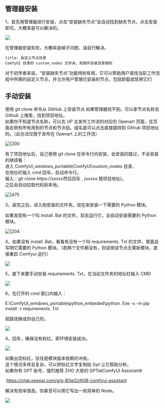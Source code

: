 ## 管理器安装

1，首先用管理器进行安装，点击“安装缺失节点”会自动找到缺失节点，点击安装即可。大概率是可以解决的。

![](https://qhdtc.oss-cn-chengdu.aliyuncs.com/obsidian/202404020941528.avif)

在管理器安装失败，大概率是梯子问题，请自行解决。

```ad-note
title: 自定义节点目录
ComfyUI 目录的 custom_nodes 文件夹，和插件安装目录相同
```

对于初学者来说，“安装缺失节点”功能特别有用，它可以帮助用户查找当前工作流程中所需的自定义节点，并允许用户管理已安装的节点，包括卸载或禁用它们

## 手动安装
使用 git clone 命令从 GitHub 上安装节点
如果管理器找不到。可以拿节点名称去 Github 上搜索，找到项目地址。  
如果你不知道节点名称，可以去 UP 主发布工作流的对应的 Openart 页面，在页面右侧有所有用到的节点和节点组。组名是可以点击直接跳转到 Github 项目地址的。（此办法仅限于发布在 Openart 上的工作流）

![|200](https://qhdtc.oss-cn-chengdu.aliyuncs.com/obsidian/202404020941161.avif)

有了项目地址后，自己使用 git clone 在命令行内安装，会安装的跳过，不会安装的继续看：  
进入 ComfyUI\_windows\_portable\\ComfyUI\\custom_nodes 目录，  
在地址栏输入 cmd 回车，启动命令行。  
输入：git clone https://xxxxx然后回车 , (xxxxx 既项目地址)。  
之后会自动拉取代码到本地。  

![|475](https://qhdtc.oss-cn-chengdu.aliyuncs.com/obsidian/202404020941761.avif)

  

  

3，装完之后，进入刚安装的文件夹。现在来安装一下需要的 Python 模块。

如果发现有一个叫 install. Bat 的文件，双击运行它，会自动安装需要的 Python 模块。

![|204](https://qhdtc.oss-cn-chengdu.aliyuncs.com/obsidian/202404020941251.avif)

  
4，如果没有 install. Bat，看看有没有一个叫 requirements. Txt 的文件，里面会写明它需要的 Python 模块。（若两个文件都没有，则说明该节点无需新模块，直接重启 Comfyui 运行）

![](https://qhdtc.oss-cn-chengdu.aliyuncs.com/obsidian/202404020941141.avif)

  

5，接下来要手动安装 requirements. Txt，在当前文件夹的地址栏输入 CMD

![](https://qhdtc.oss-cn-chengdu.aliyuncs.com/obsidian/202404020941276.avif)

  

6，在打开的 cmd 窗口内输入：

E:\\ComfyUI\_windows\_portable\\python_embeded\\python. Exe -s -m pip install -r requirements. Txt

把路径换成你自己的。

![](https://qhdtc.oss-cn-chengdu.aliyuncs.com/obsidian/202404020941061.avif)

  

4，回车，确保没有标红。即环境安装成功。

![](https://qhdtc.oss-cn-chengdu.aliyuncs.com/obsidian/202404020942586.avif)

  

如果出现标红，往往是模块版本依赖的冲突。  
这个情况多样且复杂，可以把标红文字复制给 Gpt 让它帮助分析。  
如果你有 GPT 账号，强烈推荐 ZHO 大佬的 GPTs《ComfyUI Assistant》

 https://chat.openai.com/g/g-B3qi2zKGB-comfyui-assistant

解决有效率很高。你甚至可以用它写出一些简单的 Node。

![](https://i0.hdslb.com/bfs/article/d350039fcf1500b06c806da973b58d6910570268.png@1256w_1482h_!web-article-pic.avif)